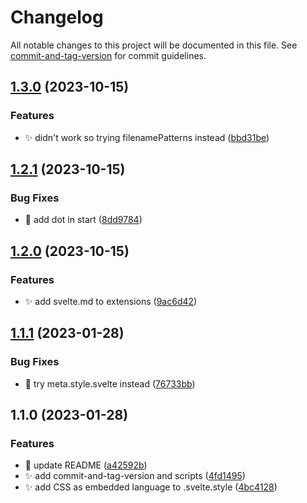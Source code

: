 # Changelog

All notable changes to this project will be documented in this file. See [commit-and-tag-version](https://github.com/absolute-version/commit-and-tag-version) for commit guidelines.

## [1.3.0](https://github.com/henrikvilhelmberglund/vscode-svx/compare/v1.2.1...v1.3.0) (2023-10-15)


### Features

* :sparkles: didn't work so trying filenamePatterns instead ([bbd31be](https://github.com/henrikvilhelmberglund/vscode-svx/commit/bbd31bef6b0ded3dca2d43e8b705c871b27d9396))

## [1.2.1](https://github.com/henrikvilhelmberglund/vscode-svx/compare/v1.2.0...v1.2.1) (2023-10-15)


### Bug Fixes

* :bug: add dot in start ([8dd9784](https://github.com/henrikvilhelmberglund/vscode-svx/commit/8dd9784e71cfb3bd6f2801963b9baf3c41b5a9c7))

## [1.2.0](https://github.com/henrikvilhelmberglund/vscode-svx/compare/v1.1.1...v1.2.0) (2023-10-15)


### Features

* :sparkles: add svelte.md to extensions ([9ac6d42](https://github.com/henrikvilhelmberglund/vscode-svx/commit/9ac6d42a62d2c7d9718df9065297bcb052bf4df8))

## [1.1.1](https://github.com/henrikvilhelmberglund/vscode-svx/compare/v1.1.0...v1.1.1) (2023-01-28)


### Bug Fixes

* :bug: try meta.style.svelte instead ([76733bb](https://github.com/henrikvilhelmberglund/vscode-svx/commit/76733bb4fa9dad8052851aaed5af0d6443718e69))

## 1.1.0 (2023-01-28)


### Features

* :memo: update README ([a42592b](https://github.com/henrikvilhelmberglund/vscode-svx/commit/a42592b67061bef65cce5c9c421c8c41ba43897e))
* :sparkles: add commit-and-tag-version and scripts ([4fd1495](https://github.com/henrikvilhelmberglund/vscode-svx/commit/4fd1495d58f4c7bf9ee7577932ec2da3652e3b06))
* :sparkles: add CSS as embedded language to .svelte.style ([4bc4128](https://github.com/henrikvilhelmberglund/vscode-svx/commit/4bc4128c3609249f8a696603e2290682db2b6769))
